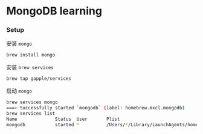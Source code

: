 # MongoDB learning

### Setup

安装 `mongo`

```bash
brew install mongo
```

安装 `brew services`

```bash
brew tap gapple/services
```

启动 `mongo`

```bash
brew services mongo
===> Successfully started `mongodb` (label: homebrew.mxcl.mongodb)
brew services list
Name              Status  User       Plist
mongodb           started *          /Users/*/Library/LaunchAgents/homebrew.mxcl.mongodb.plist
```

